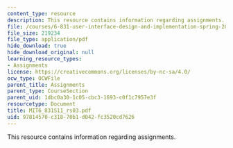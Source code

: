 ```yaml
---
content_type: resource
description: This resource contains information regarding assignments.
file: /courses/6-831-user-interface-design-and-implementation-spring-2011/97814570c31870b1d042fc3520cd7626_MIT6_831S11_rs03.pdf
file_size: 219234
file_type: application/pdf
hide_download: true
hide_download_original: null
learning_resource_types:
- Assignments
license: https://creativecommons.org/licenses/by-nc-sa/4.0/
ocw_type: OCWFile
parent_title: Assignments
parent_type: CourseSection
parent_uid: 1dbc0a30-1c05-cbc3-1693-c0f1c7957e3f
resourcetype: Document
title: MIT6_831S11_rs03.pdf
uid: 97814570-c318-70b1-d042-fc3520cd7626
---
```

This resource contains information regarding assignments.